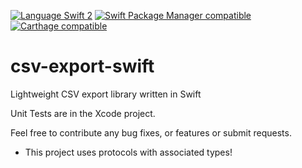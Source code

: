 
[![Language Swift 2](https://img.shields.io/badge/Language-Swift%202-orange.svg)](https://developer.apple.com/swift)
[![Swift Package Manager compatible](https://img.shields.io/badge/Swift%20Package%20Manager-compatible-brightgreen.svg)](https://github.com/apple/swift-package-manager)
[![Carthage compatible](https://img.shields.io/badge/Carthage-compatible-4BC51D.svg?style=flat)](https://github.com/Carthage/Carthage)


# csv-export-swift
Lightweight CSV export library written in Swift

Unit Tests are in the Xcode project.

Feel free to contribute any bug fixes, or features or submit requests.

* This project uses protocols with associated types!

